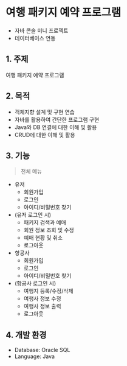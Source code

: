 # 여행 패키지 예약 프로그램

- 자바 콘솔 미니 프로젝트
- 데이터베이스 연동


## 1. 주제

여행 패키지 예약 프로그램

## 2. 목적
- 객체지향 설계 및 구현 연습
- 자바를 활용하여 간단한 프로그램 구현
- Java와 DB 연결에 대한 이해 및 활용
- CRUD에 대한 이해 및 활용

## 3. 기능

> 전체 메뉴

- 유저
  - 회원가입
  - 로그인
  - 아이디/비밀번호 찾기
 - (유저 로그인 시)
   - 패키지 검색과 예매
   - 회원 정보 조회 및 수정
   - 예매 현황 및 취소
   - 로그아웃
- 항공사
  - 회원가입
  - 로그인
  - 아이디/비밀번호 찾기
- (항공사 로그인 시)
  - 여행지 등록/수정/삭제
  - 여행사 정보 수정
  - 여행사 정보 출력
  - 로그아웃



## 4. 개발 환경
- Database: Oracle SQL
- Language: Java


